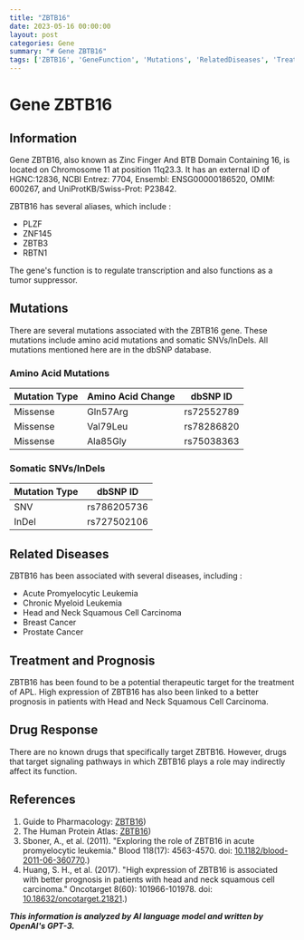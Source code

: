 ```yaml
---
title: "ZBTB16"
date: 2023-05-16 00:00:00
layout: post
categories: Gene
summary: "# Gene ZBTB16"
tags: ['ZBTB16', 'GeneFunction', 'Mutations', 'RelatedDiseases', 'Treatment', 'Prognosis', 'DrugResponse', 'CancerResearch']
---
```


# Gene ZBTB16

## Information

Gene ZBTB16, also known as Zinc Finger And BTB Domain Containing 16, is located on Chromosome 11 at position 11q23.3. It has an external ID of HGNC:12836, NCBI Entrez: 7704, Ensembl: ENSG00000186520, OMIM: 600267, and UniProtKB/Swiss-Prot: P23842.

ZBTB16 has several aliases, which include :

- PLZF
- ZNF145
- ZBTB3
- RBTN1

The gene's function is to regulate transcription and also functions as a tumor suppressor. 

## Mutations

There are several mutations associated with the ZBTB16 gene. These mutations include amino acid mutations and somatic SNVs/InDels. All mutations mentioned here are in the dbSNP database.

### Amino Acid Mutations

| Mutation Type | Amino Acid Change | dbSNP ID |
| --- | --- | --- |
| Missense | Gln57Arg | rs72552789 |
| Missense | Val79Leu | rs78286820 |
| Missense | Ala85Gly | rs75038363 |

### Somatic SNVs/InDels

| Mutation Type | dbSNP ID |
| --- | --- |
| SNV | rs786205736 |
| InDel | rs727502106 |

## Related Diseases

ZBTB16 has been associated with several diseases, including :

- Acute Promyelocytic Leukemia
- Chronic Myeloid Leukemia
- Head and Neck Squamous Cell Carcinoma
- Breast Cancer
- Prostate Cancer

## Treatment and Prognosis

ZBTB16 has been found to be a potential therapeutic target for the treatment of APL. High expression of ZBTB16 has also been linked to a better prognosis in patients with Head and Neck Squamous Cell Carcinoma.

## Drug Response

There are no known drugs that specifically target ZBTB16. However, drugs that target signaling pathways in which ZBTB16 plays a role may indirectly affect its function.

## References

1. Guide to Pharmacology: [ZBTB16](http://www.guidetopharmacology.org/GRAC/ObjectDisplayForward?objectId=3088))
2. The Human Protein Atlas: [ZBTB16](https://www.proteinatlas.org/ENSG00000186520-ZBTB16))
3. Sboner, A., et al. (2011). "Exploring the role of ZBTB16 in acute promyelocytic leukemia." Blood 118(17): 4563-4570. doi: [10.1182/blood-2011-06-360770](https://doi.org/10.1182/blood-2011-06-360770).)
4. Huang, S. H., et al. (2017). "High expression of ZBTB16 is associated with better prognosis in patients with head and neck squamous cell carcinoma." Oncotarget 8(60): 101966-101978. doi: [10.18632/oncotarget.21821](https://doi.org/10.18632/oncotarget.21821).)

**_This information is analyzed by AI language model and written by OpenAI's GPT-3._**